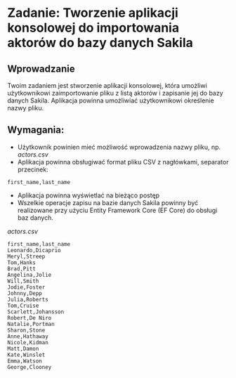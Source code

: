 # Zadanie: Tworzenie aplikacji konsolowej do importowania aktorów do bazy danych Sakila

## Wprowadzanie
Twoim zadaniem jest stworzenie aplikacji konsolowej, która umożliwi użytkownikowi zaimportowanie pliku z listą aktorów i zapisanie jej do bazy danych Sakila. Aplikacja powinna umożliwiać użytkownikowi określenie nazwy pliku.


## Wymagania:
- Użytkownik powinien mieć możliwość wprowadzenia nazwy pliku, np. _actors.csv_
- Aplikacja powinna obsługiwać format pliku CSV z nagłówkami, separator przecinek:
```
first_name,last_name
```
- Aplikacja powinna wyświetlać na bieżąco postęp
- Wszelkie operacje zapisu na bazie danych Sakila powinny być realizowane przy użyciu Entity Framework Core (EF Core) do obsługi baz danych.


_actors.csv_

```
first_name,last_name
Leonardo,Dicaprio
Meryl,Streep
Tom,Hanks
Brad,Pitt
Angelina,Jolie
Will,Smith
Jodie,Foster
Johnny,Depp
Julia,Roberts
Tom,Cruise
Scarlett,Johansson
Robert,De Niro
Natalie,Portman
Sharon,Stone
Anne,Hathaway
Nicole,Kidman
Matt,Damon
Kate,Winslet
Emma,Watson
George,Clooney
```